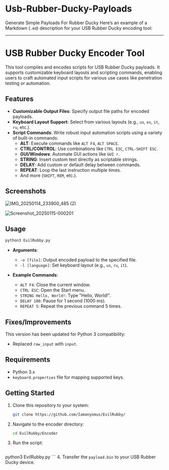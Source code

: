 # Usb-Rubber-Ducky-Payloads
Generate Simple Payloads For Rubber Ducky
Here’s an example of a Markdown (`.md`) description for your USB Rubber Ducky encoding tool:

---

# USB Rubber Ducky Encoder Tool

This tool compiles and encodes scripts for USB Rubber Ducky payloads. It supports customizable keyboard layouts and scripting commands, enabling users to craft automated input scripts for various use cases like penetration testing or automation.

## Features

- **Customizable Output Files**: Specify output file paths for encoded payloads.
- **Keyboard Layout Support**: Select from various layouts (e.g., `us`, `es`, `it`, `ru`, etc.).
- **Script Commands**: Write robust input automation scripts using a variety of built-in commands:
  - **ALT**: Execute commands like `ALT F4`, `ALT SPACE`.
  - **CTRL/CONTROL**: Use combinations like `CTRL ESC`, `CTRL-SHIFT ESC`.
  - **GUI/Windows**: Automate GUI actions like `GUI r`.
  - **STRING**: Insert custom text directly as scriptable strings.
  - **DELAY**: Add custom or default delay between commands.
  - **REPEAT**: Loop the last instruction multiple times.
  - And more (`SHIFT`, `REM`, etc.).
  
## Screenshots

![IMG_20250114_233900_485 (2)](https://github.com/user-attachments/assets/863caaec-a8d1-4f79-bc16-594713091a9c)


![Screenshot_20250115-000201](https://github.com/user-attachments/assets/ae84d5ab-5db5-4c18-8fea-99de1c5e9e53)

## Usage

```bash
python3 EvilRubby.py
```

- **Arguments**:
  - `-o [file]`: Output encoded payload to the specified file.
  - `-l [language]`: Set keyboard layout (e.g., `us`, `ru`, `it`).

- **Example Commands**:
  - `ALT F4`: Close the current window.
  - `CTRL ESC`: Open the Start menu.
  - `STRING Hello, World!`: Type "Hello, World!".
  - `DELAY 100`: Pause for 1 second (1000 ms).
  - `REPEAT 5`: Repeat the previous command 5 times.

## Fixes/Improvements

This version has been updated for Python 3 compatibility:
- Replaced `raw_input` with `input`.

## Requirements

- Python 3.x
- `keyboard.properties` file for mapping supported keys.

## Getting Started

1. Clone this repository to your system:
   ```bash
   git clone https://github.com/Iamanyomus/EvilRubby/
   ```
2. Navigate to the encoder directory:
   ```bash
   cd EvilRubby/Encoder
   ```
3. Run the script:
   ```bash
python3 EvilRubby.py   ```
4. Transfer the `payload.bin` to your USB Rubber Ducky device.

